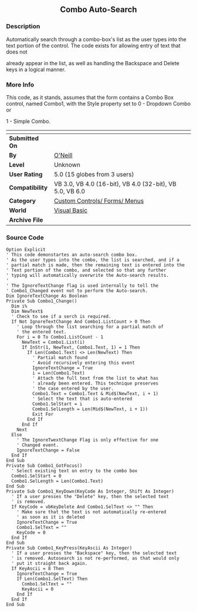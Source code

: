 ﻿<div align="center">

## Combo Auto\-Search


</div>

### Description

Automatically search through a combo-box's list as the user types into the text portion of the control. The code exists for allowing entry of text that does not

already appear in the list, as well as handling the Backspace and Delete keys in a logical manner.
 
### More Info
 
This code, as it stands, assumes that the form contains a Combo Box control, named Combo1, with the Style property set to 0 - Dropdown Combo or

1 - Simple Combo.


<span>             |<span>
---                |---
**Submitted On**   |
**By**             |[O'Neill](https://github.com/Planet-Source-Code/PSCIndex/blob/master/ByAuthor/o-neill.md)
**Level**          |Unknown
**User Rating**    |5.0 (15 globes from 3 users)
**Compatibility**  |VB 3\.0, VB 4\.0 \(16\-bit\), VB 4\.0 \(32\-bit\), VB 5\.0, VB 6\.0
**Category**       |[Custom Controls/ Forms/  Menus](https://github.com/Planet-Source-Code/PSCIndex/blob/master/ByCategory/custom-controls-forms-menus__1-4.md)
**World**          |[Visual Basic](https://github.com/Planet-Source-Code/PSCIndex/blob/master/ByWorld/visual-basic.md)
**Archive File**   |[](https://github.com/Planet-Source-Code/o-neill-combo-auto-search__1-1267/archive/master.zip)





### Source Code

```
Option Explicit
' This code demonstartes an auto-search combo box.
' As the user types into the combo, the list is searched, and if a
' partial match is made, then the remaining text is entered into the
' Text portion of the combo, and selected so that any further
' typing will automatically overwrite the Auto-search results.
'
' The IgnoreTextChange flag is used internally to tell the
' Combo1_Changed event not to perform the Auto-search.
Dim IgnoreTextChange As Boolean
Private Sub Combo1_Change()
  Dim i%
  Dim NewText$
  ' Check to see if a serch is required.
  If Not IgnoreTextChange And Combo1.ListCount > 0 Then
    ' Loop through the list searching for a partial match of
    ' the entered text.
    For i = 0 To Combo1.ListCount - 1
      NewText = Combo1.List(i)
      If InStr(1, NewText, Combo1.Text, 1) = 1 Then
        If Len(Combo1.Text) <> Len(NewText) Then
          ' Partial match found
          ' Avoid recursively entering this event
          IgnoreTextChange = True
          i = Len(Combo1.Text)
          ' Attach the full text from the list to what has
          ' already been entered. This technique preserves
          ' the case entered by the user.
          Combo1.Text = Combo1.Text & Mid$(NewText, i + 1)
          ' Select the text that is auto-entered
          Combo1.SelStart = i
          Combo1.SelLength = Len(Mid$(NewText, i + 1))
          Exit For
        End If
      End If
    Next
  Else
    ' The IgnoreTwextChange Flag is only effective for one
    ' Changed event.
    IgnoreTextChange = False
  End If
End Sub
Private Sub Combo1_GotFocus()
  ' Select existing text on entry to the combo box
  Combo1.SelStart = 0
  Combo1.SelLength = Len(Combo1.Text)
End Sub
Private Sub Combo1_KeyDown(KeyCode As Integer, Shift As Integer)
  ' If a user presses the "Delete" key, then the selected text
  ' is removed.
  If KeyCode = vbKeyDelete And Combo1.SelText <> "" Then
    ' Make sure that the text is not automatically re-entered
    ' as soon as it is deleted
    IgnoreTextChange = True
    Combo1.SelText = ""
    KeyCode = 0
  End If
End Sub
Private Sub Combo1_KeyPress(KeyAscii As Integer)
  ' If a user presses the "Backspace" key, then the selected text
  ' is removed. Autosearch is not re-performed, as that would only
  ' put it straight back again.
  If KeyAscii = 8 Then
    IgnoreTextChange = True
    If Len(Combo1.SelText) Then
      Combo1.SelText = ""
      KeyAscii = 0
    End If
  End If
End Sub
```

